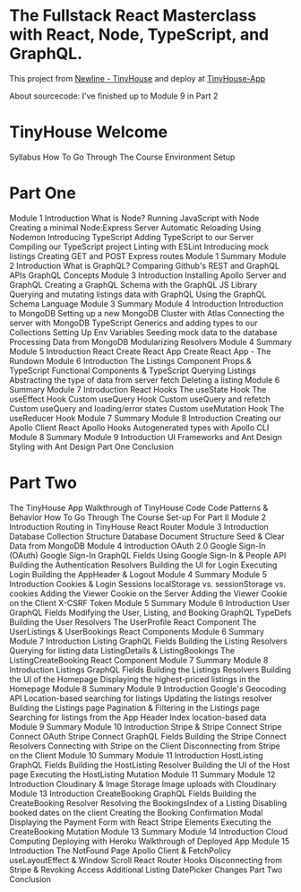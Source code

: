 # The Fullstack React Masterclass with React, Node, TypeScript, and GraphQL.

This project from [Newline - TinyHouse](https://www.newline.co/tinyhouse) and deploy at [TinyHouse-App](https://www.tinyhouse.app/)

About sourcecode: I've finished up to Module 9 in Part 2

# TinyHouse Welcome

Syllabus
How To Go Through The Course
Environment Setup

# Part One

Module 1 Introduction
What is Node?
Running JavaScript with Node
Creating a minimal Node:Express Server
Automatic Reloading Using Nodemon
Introducing TypeScript
Adding TypeScript to our Server
Compiling our TypeScript project
Linting with ESLint
Introducing mock listings
Creating GET and POST Express routes
Module 1 Summary
Module 2 Introduction
What is GraphQL?
Comparing Github's REST and GraphQL APIs
GraphQL Concepts
Module 3 Introduction
Installing Apollo Server and GraphQL
Creating a GraphQL Schema with the GraphQL JS Library
Querying and mutating listings data with GraphQL
Using the GraphQL Schema Language
Module 3 Summary
Module 4 Introduction
Introduction to MongoDB
Setting up a new MongoDB Cluster with Atlas
Connecting the server with MongoDB
TypeScript Generics and adding types to our Collections
Setting Up Env Variables
Seeding mock data to the database
Processing Data from MongoDB
Modularizing Resolvers
Module 4 Summary
Module 5 Introduction
React
Create React App
Create React App - The Rundown
Module 6 Introduction
The Listings Component
Props & TypeScript
Functional Components & TypeScript
Querying Listings
Abstracting the type of data from server fetch
Deleting a listing
Module 6 Summary
Module 7 Introduction
React Hooks
The useState Hook
The useEffect Hook
Custom useQuery Hook
Custom useQuery and refetch
Custom useQuery and loading/error states
Custom useMutation Hook
The useReducer Hook
Module 7 Summary
Module 8 Introduction
Creating our Apollo Client
React Apollo Hooks
Autogenerated types with Apollo CLI
Module 8 Summary
Module 9 Introduction
UI Frameworks and Ant Design
Styling with Ant Design
Part One Conclusion

# Part Two

The TinyHouse App
Walkthrough of TinyHouse Code
Code Patterns & Behavior
How To Go Through The Course
Set-up For Part II
Module 2 Introduction
Routing in TinyHouse
React Router
Module 3 Introduction
Database Collection Structure
Database Document Structure
Seed & Clear Data from MongoDB
Module 4 Introduction
OAuth 2.0
Google Sign-In (OAuth)
Google Sign-In GraphQL Fields
Using Google Sign-In & People API
Building the Authentication Resolvers
Building the UI for Login
Executing Login
Building the AppHeader & Logout
Module 4 Summary
Module 5 Introduction
Cookies & Login Sessions
localStorage vs. sessionStorage vs. cookies
Adding the Viewer Cookie on the Server
Adding the Viewer Cookie on the Client
X-CSRF Token
Module 5 Summary
Module 6 Introduction
User GraphQL Fields
Modifying the User, Listing, and Booking GraphQL TypeDefs
Building the User Resolvers
The UserProfile React Component
The UserListings & UserBookings React Components
Module 6 Summary
Module 7 Introduction
Listing GraphQL Fields
Building the Listing Resolvers
Querying for listing data
ListingDetails & ListingBookings
The ListingCreateBooking React Component
Module 7 Summary
Module 8 Introduction
Listings GraphQL Fields
Building the Listings Resolvers
Building the UI of the Homepage
Displaying the highest-priced listings in the Homepage
Module 8 Summary
Module 9 Introduction
Google's Geocoding API
Location-based searching for listings
Updating the listings resolver
Building the Listings page
Pagination & Filtering in the Listings page
Searching for listings from the App Header
Index location-based data
Module 9 Summary
Module 10 Introduction
Stripe & Stripe Connect
Stripe Connect OAuth
Stripe Connect GraphQL Fields
Building the Stripe Connect Resolvers
Connecting with Stripe on the Client
Disconnecting from Stripe on the Client
Module 10 Summary
Module 11 Introduction
HostListing GraphQL Fields
Building the HostListing Resolver
Building the UI of the Host page
Executing the HostListing Mutation
Module 11 Summary
Module 12 Introduction
Cloudinary & Image Storage
Image uploads with Cloudinary
Module 13 Introduction
CreateBooking GraphQL Fields
Building the CreateBooking Resolver
Resolving the BookingsIndex of a Listing
Disabling booked dates on the client
Creating the Booking Confirmation Modal
Displaying the Payment Form with React Stripe Elements
Executing the CreateBooking Mutation
Module 13 Summary
Module 14 Introduction
Cloud Computing
Deploying with Heroku
Walkthrough of Deployed App
Module 15 Introduction
The NotFound Page
Apollo Client & FetchPolicy
useLayoutEffect & Window Scroll
React Router Hooks
Disconnecting from Stripe & Revoking Access
Additional Listing DatePicker Changes
Part Two Conclusion

